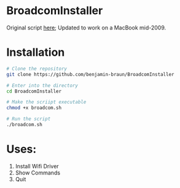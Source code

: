 # BroadcomInstaller
Original script <a href="https://github.com/jaykali/BroadcomInstaller2022/tree/main">here</a>; Updated to work on a MacBook mid-2009.

# Installation

```bash
# Clone the repository 
git clone https://github.com/benjamin-braun/BroadcomInstaller

# Enter into the directory
cd BroadcomInstaller

# Make the scriipt executable
chmod +x broadcom.sh

# Run the script
./broadcom.sh
```
# Uses:
1) Install Wifi Driver
2) Show Commands
3) Quit
